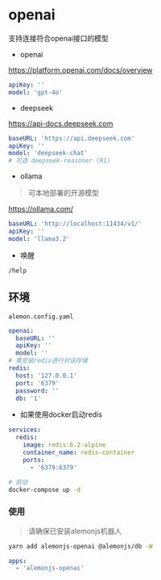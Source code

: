 # openai

支持连接符合openai接口的模型

- openai

https://platform.openai.com/docs/overview

```yaml
apiKey: ''
model: 'gpt-4o'
```

- deepseek

https://api-docs.deepseek.com

```yaml
baseURL: 'https://api.deepseek.com'
apiKey: ''
model: 'deepseek-chat'
# 可选 deepseek-reasoner (R1)
```

- ollama

> 可本地部署的开源模型

https://ollama.com/

```yaml
baseURL: 'http://localhost:11434/v1/'
apiKey: ''
model: 'llama3.2'
```

- 唤醒

`/help`

## 环境

`alemon.config.yaml`

```yaml
openai:
  baseURL: ''
  apiKey: ''
  model: ''
# 需安装redis进行对话存储
redis:
  host: '127.0.0.1'
  port: '6379'
  password: ''
  db: '1'
```

- 如果使用docker启动redis

```yml
services:
  redis:
    image: redis:6.2-alpine
    container_name: redis-container
    ports:
      - '6379:6379'
```

```sh
# 启动
docker-compose up -d
```

### 使用

> 请确保已安装alemonjs机器人

```sh
yarn add alemonjs-openai @alemonjs/db -W
```

```yaml
apps:
  - 'alemonjs-openai'
```
